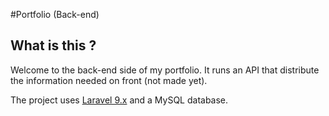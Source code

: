 #Portfolio (Back-end)

## What is this ? 

Welcome to the back-end side of my portfolio. It runs an API that distribute the information needed on front (not made yet).

The project uses <a href='https://laravel.com/docs/9.x'>Laravel 9.x</a> and a MySQL database.
